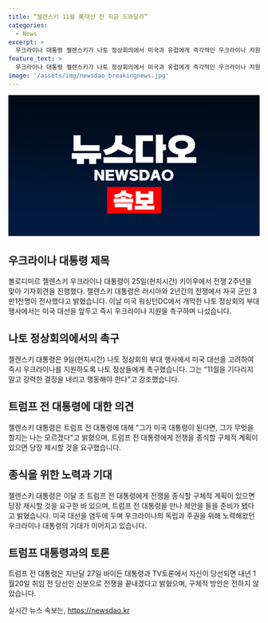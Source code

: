 ```yaml
---
title: “젤렌스키 11월 美대선 전 지금 도와달라”
categories:
  - News
excerpt: >
  우크라이나 대통령 젤렌스키가 나토 정상회의에서 미국과 유럽에게 즉각적인 우크라이나 지원을 촉구했다. 트럼프 행정부에 종식 계획을 요구했고, 트럼프의 재선에 대한 관심을 토픽으로 제기했다. 트럼프는 자신의 당선 시 전쟁 종식을 약속했지만 구체적 방안은 제시하지 않았다. 젤렌스키는 미래에 대한 불안을 표현하며 즉각적인 행동을 촉구했다. (총 149자)
feature_text: >
  우크라이나 대통령 젤렌스키가 나토 정상회의에서 미국과 유럽에게 즉각적인 우크라이나 지원을 촉구했다. 트럼프 행정부에 종식 계획을 요구했고, 트럼프의 재선에 대한 관심을 토픽으로 제기했다. 트럼프는 자신의 당선 시 전쟁 종식을 약속했지만 구체적 방안은 제시하지 않았다. 젤렌스키는 미래에 대한 불안을 표현하며 즉각적인 행동을 촉구했다. (총 149자)
image: '/assets/img/newsdao_breakingnews.jpg'
---
```


<p><img src="/assets/img/newsdao_breakingnews.jpg" alt="implanttips 속보" /></p>

<h2 data-ke-size="size26">우크라이나 대통령 제목</h2>

<p data-ke-size="size16">볼로디미르 젤렌스키 우크라이나 대통령이 25일(현지시간) 키이우에서 전쟁 2주년을 맞아 기자회견을 진행했다. 젤렌스키 대통령은 러시아와 2년간의 전쟁에서 자국 군인 3만1천명이 전사했다고 밝혔습니다. 이날 미국 워싱턴DC에서 개막한 나토 정상회의 부대 행사에서는 미국 대선을 앞두고 즉시 우크라이나 지원을 촉구하며 나섰습니다.</p>

<h2 data-ke-size="size26">나토 정상회의에서의 촉구</h2>

<p data-ke-size="size16">젤렌스키 대통령은 9일(현지시간) 나토 정상회의 부대 행사에서 미국 대선을 고려하여 즉시 우크라이나를 지원하도록 나토 정상들에게 촉구했습니다. 그는 "11월을 기다리지 말고 강력한 결정을 내리고 행동해야 한다"고 강조했습니다.</p>

<h2 data-ke-size="size26">트럼프 전 대통령에 대한 의견</h2>

<p data-ke-size="size16">젤렌스키 대통령은 트럼프 전 대통령에 대해 "그가 미국 대통령이 된다면, 그가 무엇을 할지는 나는 모르겠다"고 밝혔으며, 트럼프 전 대통령에게 전쟁을 종식할 구체적 계획이 있으면 당장 제시할 것을 요구했습니다.</p>

<h2 data-ke-size="size26">종식을 위한 노력과 기대</h2>

<p data-ke-size="size16">젤렌스키 대통령은 이달 초 트럼프 전 대통령에게 전쟁을 종식할 구체적 계획이 있으면 당장 제시할 것을 요구한 바 있으며, 트럼프 전 대통령을 만나 제안을 들을 준비가 됐다고 밝혔습니다. 미국 대선을 염두에 두며 우크라이나의 독립과 주권을 위해 노력해왔던 우크라이나 대통령의 기대가 이어지고 있습니다.</p>

<h2 data-ke-size="size26">트럼프 대통령과의 토론</h2>

<p data-ke-size="size16">트럼프 전 대통령은 지난달 27일 바이든 대통령과 TV토론에서 자신이 당선되면 내년 1월20일 취임 전 당선인 신분으로 전쟁을 끝내겠다고 밝혔으며, 구체적 방안은 전하지 않았습니다.</p>
실시간 뉴스 속보는, <a href="https://newsdao.kr" rel="dofollow">https://newsdao.kr</a>


